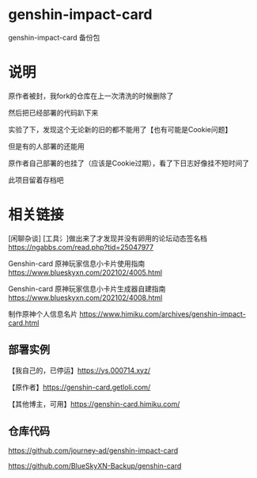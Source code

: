 # genshin-impact-card
genshin-impact-card 备份包

# 说明
原作者被封，我fork的仓库在上一次清洗的时候删除了

然后把已经部署的代码趴下来

实验了下，发现这个无论新的旧的都不能用了【也有可能是Cookie问题】

但是有的人部署的还能用

原作者自己部署的也挂了（应该是Cookie过期），看了下日志好像挂不短时间了

此项目留着存档吧

# 相关链接

[闲聊杂谈] [工具氵]做出来了才发现并没有卵用的论坛动态签名档
https://ngabbs.com/read.php?tid=25047977


Genshin-card 原神玩家信息小卡片使用指南
https://www.blueskyxn.com/202102/4005.html


Genshin-card 原神玩家信息小卡片生成器自建指南
https://www.blueskyxn.com/202102/4008.html

制作原神个人信息名片
https://www.himiku.com/archives/genshin-impact-card.html

## 部署实例
【我自己的，已停运】https://ys.000714.xyz/

【原作者】https://genshin-card.getloli.com/

【其他博主，可用】https://genshin-card.himiku.com/

## 仓库代码
https://github.com/journey-ad/genshin-impact-card

https://github.com/BlueSkyXN-Backup/genshin-card
